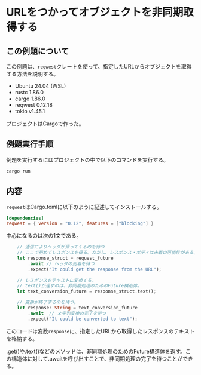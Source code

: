 # URLをつかってオブジェクトを非同期取得する
## この例題について
この例題は、`reqwest`クレートを使って、指定したURLからオブジェクトを取得する方法を説明する。
- Ubuntu 24.04 (WSL)
- rustc 1.86.0
- cargo 1.86.0
- reqwest 0.12.18
- tokio v1.45.1

プロジェクトはCargoで作った。

## 例題実行手順
例題を実行するにはプロジェクトの中で以下のコマンドを実行する。
```sh
cargo run
```
## 内容
`reqwest`はCargo.tomlに以下のように記述してインストールする。
```toml
[dependencies]
reqwest = { version = "0.12", features = ["blocking"] }
```
中心になるのは次の1文である。
```rust
    // 通信によりヘッダが帰ってくるのを待つ
    // ここで初めてレスポンスを得る。ただし、レスポンス・ボディは未着の可能性がある。 
    let response_struct = request_future
        .await // ヘッダの到着を待つ
        .expect("It could get the response from the URL");
    
    // レスポンスをテキストに変換する。
    // text()が返すのは、非同期処理のためのFuture構造体。
    let text_conversion_future = response_struct.text(); 

    // 変換が終了するのを待つ。
    let response: String = text_conversion_future
        .await  // 文字列変換の完了を待つ
        .expect("It could be converted to text");

```
このコードは変数`response`に、指定したURLから取得したレスポンスのテキストを格納する。

.get()や.text()などのメソッドは、非同期処理のためのFuture構造体を返す。この構造体に対して.awaitを呼び出すことで、非同期処理の完了を待つことができる。
